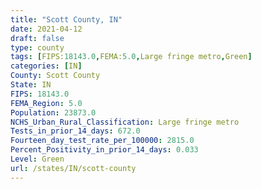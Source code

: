 ```yaml
---
title: "Scott County, IN"
date: 2021-04-12
draft: false
type: county
tags: [FIPS:18143.0,FEMA:5.0,Large fringe metro,Green]
categories: [IN]
County: Scott County
State: IN
FIPS: 18143.0
FEMA_Region: 5.0
Population: 23873.0
NCHS_Urban_Rural_Classification: Large fringe metro
Tests_in_prior_14_days: 672.0
Fourteen_day_test_rate_per_100000: 2815.0
Percent_Positivity_in_prior_14_days: 0.033
Level: Green
url: /states/IN/scott-county
---
```



